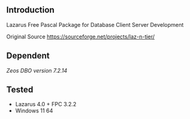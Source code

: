 ## Introduction
Lazarus Free Pascal Package for Database Client Server Development 

Original Source https://sourceforge.net/projects/laz-n-tier/

## Dependent 
*Zeos DBO version 7.2.14*

## Tested
- Lazarus 4.0 + FPC 3.2.2
- Windows 11 64 

